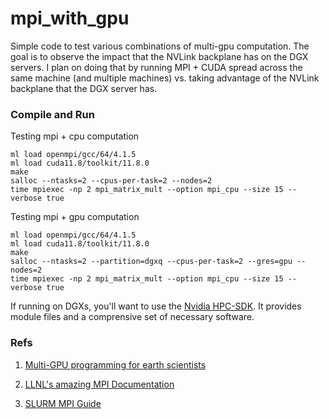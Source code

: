 # mpi_with_gpu
Simple code to test various combinations of multi-gpu computation. 
The goal is to observe the impact that the NVLink backplane has on the DGX servers.
I plan on doing that by running MPI + CUDA spread across the same machine
(and multiple machines) vs. taking advantage of the NVLink backplane that the DGX
server has.


### Compile and Run

Testing mpi + cpu computation
```
ml load openmpi/gcc/64/4.1.5
ml load cuda11.8/toolkit/11.8.0
make
salloc --ntasks=2 --cpus-per-task=2 --nodes=2 
time mpiexec -np 2 mpi_matrix_mult --option mpi_cpu --size 15 --verbose true
```

Testing mpi + gpu computation
```
ml load openmpi/gcc/64/4.1.5
ml load cuda11.8/toolkit/11.8.0
make
salloc --ntasks=2 --partition=dgxq --cpus-per-task=2 --gres=gpu --nodes=2
time mpiexec -np 2 mpi_matrix_mult --option mpi_cpu --size 15 --verbose true
```

If running on DGXs, you'll want to use the [Nvidia HPC-SDK](https://developer.nvidia.com/hpc-sdk).  It provides module files and a comprensive set of necessary software.
### 


### Refs
1. [Multi-GPU programming for earth scientists](https://www2.cisl.ucar.edu/sites/default/files/2022-07/Multi%20Node%20Multi%20GPU%20Programming.pdf)

2. [LLNL's amazing MPI Documentation](https://hpc-tutorials.llnl.gov/mpi)

3. [SLURM MPI Guide](https://slurm.schedmd.com/mpi_guide.html)
